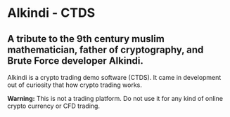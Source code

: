 # Alkindi - CTDS

## A tribute to the 9th century muslim mathematician, father of cryptography, and Brute Force developer Alkindi.

Alkindi is a crypto trading demo software (CTDS). It came in development out of curiosity that how crypto trading works.

**Warning:** This is not a trading platform. Do not use it for any kind of online crypto currency or CFD trading.
